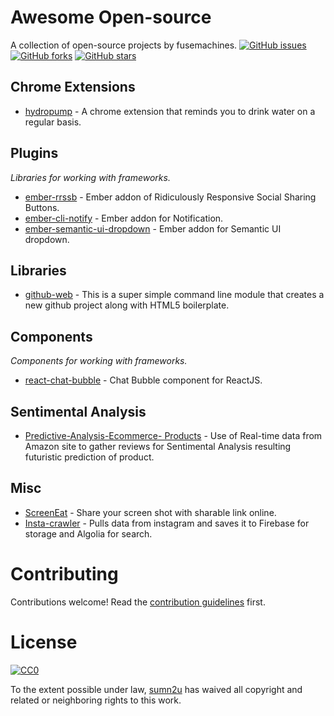 # Awesome Open-source

A collection of open-source projects by fusemachines. [![GitHub issues](https://img.shields.io/github/issues/Fusemachines/open-source.svg)](https://github.com/Fusemachines/open-source/issues) [![GitHub forks](https://img.shields.io/github/forks/Fusemachines/open-source.svg)](https://github.com/Fusemachines/open-source/network) [![GitHub stars](https://img.shields.io/github/stars/Fusemachines/open-source.svg)](https://github.com/Fusemachines/open-source/stargazers)

## Chrome Extensions

* [hydropump](https://github.com/shrsujan/hydropump) - A chrome extension that reminds you to drink water on a regular basis.

## Plugins
*Libraries for working with frameworks.*

* [ember-rrssb](https://github.com/isaurssaurav/ember-rrssb) - Ember addon of Ridiculously Responsive Social Sharing Buttons.
* [ember-cli-notify](https://www.npmjs.com/package/ember-cli-notify) - Ember addon for Notification.
* [ember-semantic-ui-dropdown](https://www.npmjs.com/package/ember-semantic-ui-dropdown) - Ember addon for Semantic UI dropdown.

## Libraries

* [github-web](https://www.npmjs.com/package/github-web) - This is a super simple command line module that creates a new github project along with HTML5 boilerplate.


## Components
*Components for working with frameworks.*

* [react-chat-bubble](https://github.com/sabinbajracharya/react-chat-bubble) - Chat Bubble component for ReactJS.

## Sentimental Analysis

* [Predictive-Analysis-Ecommerce- Products](https://github.com/jagattula/Predictive-Analysis-of-E-commerce-Products) - Use of Real-time data from Amazon site to gather reviews for Sentimental Analysis resulting futuristic prediction of product.

## Misc

* [ScreenEat](https://github.com/NISH1001/ScreenEat) - Share your screen shot with sharable link online.
* [Insta-crawler](https://github.com/sabinbajracharya/Insta-crawler) - Pulls data from instagram and saves it to Firebase for storage and Algolia for search.

# Contributing

Contributions welcome! Read the [contribution guidelines](CONTRIBUTING.md) first.


# License

[![CC0](http://i.creativecommons.org/p/zero/1.0/88x31.png)](http://creativecommons.org/publicdomain/zero/1.0/)

To the extent possible under law, [sumn2u](https://github.com/sumn2u) has waived all copyright and related or neighboring rights to this work.
